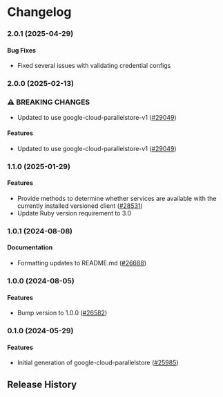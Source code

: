 # Changelog

### 2.0.1 (2025-04-29)

#### Bug Fixes

* Fixed several issues with validating credential configs 

### 2.0.0 (2025-02-13)

### ⚠ BREAKING CHANGES

* Updated to use google-cloud-parallelstore-v1 ([#29049](https://github.com/googleapis/google-cloud-ruby/issues/29049))

#### Features

* Updated to use google-cloud-parallelstore-v1 ([#29049](https://github.com/googleapis/google-cloud-ruby/issues/29049)) 

### 1.1.0 (2025-01-29)

#### Features

* Provide methods to determine whether services are available with the currently installed versioned client ([#28531](https://github.com/googleapis/google-cloud-ruby/issues/28531)) 
* Update Ruby version requirement to 3.0 

### 1.0.1 (2024-08-08)

#### Documentation

* Formatting updates to README.md ([#26688](https://github.com/googleapis/google-cloud-ruby/issues/26688)) 

### 1.0.0 (2024-08-05)

#### Features

* Bump version to 1.0.0 ([#26582](https://github.com/googleapis/google-cloud-ruby/issues/26582)) 

### 0.1.0 (2024-05-29)

#### Features

* Initial generation of google-cloud-parallelstore ([#25985](https://github.com/googleapis/google-cloud-ruby/issues/25985)) 

## Release History
